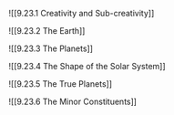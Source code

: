 
![[9.23.1 Creativity and Sub-creativity]]

![[9.23.2 The Earth]]

![[9.23.3 The Planets]]

![[9.23.4 The Shape of the Solar System]]

![[9.23.5 The True Planets]]

![[9.23.6 The Minor Constituents]]